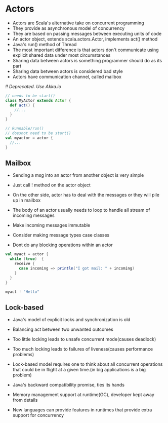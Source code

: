 # Actors

- Actors are Scala's alternative take on concurrent programming
- They provide as asynchronous model of concurrency
- They are based on passing messages between executing units of code
- An actor object, extends scala.actors.Actor, implements act() method
- Java's run() method of Thread
- The most important difference is that actors don't communicate using explicit
  shared data under most circumstances
- Sharing data between actors is something programmer should do as its part
- Sharing data between actors is considered bad style
- Actors have communication channel, called mailbox


*!! Deprecated. Use Akka.io*

```scala
// needs to be start()
class MyActor extends Actor {
  def act() {
    //...
  }
}

// Runnable/run()
// doesnot need to be start()
val myactor = actor {
  //...
}
```

## Mailbox

- Sending a msg into an actor from another object is very simple
- Just call ! method on the actor object
- On the other side, actor has to deal with the messages or they will pile up in mailbox
- The body of an actor usually needs to loop to handle all stream of incoming messages

- Make incoming messages immutable
- Consider making message types case classes
- Dont do any blocking operations within an actor

```scala
val myact = actor {
  while (true)  {
    receive {
      case incoming => println("I got mail: " + incoming)  
    }  
  }
}

myact ! "Hello"
```
## Lock-based

- Java's model of explicit locks and synchronization is old
- Balancing act between two unwanted outcomes
- Too little locking leads to unsafe concurrent mode(causes deadlock)
- Too much locking leads to failures of liveness(causes performance problems)
- Lock-based model requires one to think about all concurrent operations that
  could be in flight at a given time.(in big applications is a big problem)
- Java's backward compatibility promise, ties its hands

- Memory management support at runtime(GC), developer kept away from details
- New languages can provide features in runtimes that provide extra support for
  concurrency

